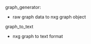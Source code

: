 graph_generator:  
* raw graph data to nxg graph object


graph_to_text  
* nxg graph to text format

